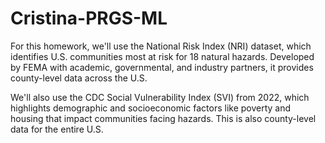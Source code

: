# Cristina-PRGS-ML


For this homework, we'll use the National Risk Index (NRI) dataset, which identifies U.S. communities most at risk for 18 natural hazards. Developed by FEMA with academic, governmental, and industry partners, it provides county-level data across the U.S.

We'll also use the CDC Social Vulnerability Index (SVI) from 2022, which highlights demographic and socioeconomic factors like poverty and housing that impact communities facing hazards. This is also county-level data for the entire U.S.
